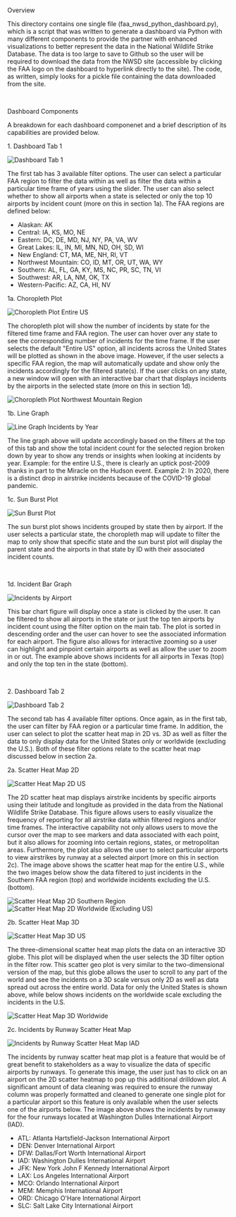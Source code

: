 <p>Overview</p>
<p>This directory contains one single file (faa_nwsd_python_dashboard.py), which is a script that was written to generate 
  a dashboard via Python with many different components to provide the partner with enhanced visualizations to better 
  represent the data in the National Wildlife Strike Database. The data is too large to save to Github so the user will be required to 
  download the data from the NWSD site (accessible by clicking the FAA logo on the dashboard to hyperlink directly to the site). The   
  code, as written, simply looks for a pickle file containing the data downloaded from the site.</p>
<br>
<p>Dashboard Components</p>
<p>A breakdown for each dashboard componenet and a brief description of its capabilities are provided below.</p>
<p>1. Dashboard Tab 1</p>
<img title="Dashboard Tab 1" src="images/python_dashboard_tab1.png">
<p>The first tab has 3 available filter options. The user can select a particular FAA region to filter the data within as well as filter the data within a particular time frame of years using the slider. The user can also select whether to show all airports when a state is selected or only the top 10 airports by incident count (more on this in section 1a). The FAA regions are defined below: </p>
<ul>
    <li>Alaskan: AK</li>
    <li>Central: IA, KS, MO, NE</li>
    <li>Eastern: DC, DE, MD, NJ, NY, PA, VA, WV </li>
    <li>Great Lakes: IL, IN, MI, MN, ND, OH, SD, WI </li>
    <li>New England: CT, MA, ME, NH, RI, VT </li>
    <li>Northwest Mountain: CO, ID, MT, OR, UT, WA, WY </li>
    <li>Southern: AL, FL, GA, KY, MS, NC, PR, SC, TN, VI </li>
    <li>Southwest: AR, LA, NM, OK, TX </li>
    <li>Western-Pacific: AZ, CA, HI, NV </p></li>
</ul>
<p>1a. Choropleth Plot</p>
<img title="Choropleth Plot Entire US" src="images/choropleth_plot_us.png">
<p>The choropleth plot will show the number of incidents by state for the filtered time frame and FAA region. The user can hover over any state to see the corresponding number of incidents for the time frame. If the user selects the default "Entire US" option, all incidents across the United States will be plotted as shown in the above image. However, if the user selects a specific FAA region, the map will automatically update and show only the incidents accordingly for the filtered state(s). If the user clicks on any state, a new window will open with an interactive bar chart that displays incidents by the airports in the selected state (more on this in section 1d). </p>
<img title="Choropleth Plot Northwest Mountain Region" src="images/choropleth_plot_northwest_mountain_region.png">
<p>1b. Line Graph</p>
<img title="Line Graph Incidents by Year" src="images/line_incidents_by_year.png">
<p>The line graph above will update accordingly based on the filters at the top of this tab and show the total incident count for the selected region broken down by year to show any trends or insights when looking at incidents by year. Example: for the entire U.S., there is clearly an uptick post-2009 thanks in part to the Miracle on the Hudson event. Example 2: In 2020, there is a distinct drop in airstrike incidents because of the COVID-19 global pandemic.</p>
<p>1c. Sun Burst Plot</p>
<img title="Sun Burst Plot" src="images/sun_burst_plot.png">
<p>The sun burst plot shows incidents grouped by state then by airport. If the user selects a particular state, the choropleth map will update to filter the map to only show that specific state and the sun burst plot will display the parent state and the airports in that state by ID with their associated incident counts. </p>
<br>
<p>1d. Incident Bar Graph</p>
<img title="Incidents by Airport" src="images/texas_incidents_bar_plot.png">
<p>This bar chart figure will display once a state is clicked by the user. It can be filtered to show all airports in the state or just the top ten airports by incident count using the filter option on the main tab. The plot is sorted in descending order and the user can hover to see the associated information for each airport. The figure also allows for interactive zooming so a user can highlight and pinpoint certain airports as well as allow the user to zoom in or out. The example above shows incidents for all airports in Texas (top) and only the top ten in the state (bottom).</p>
<br>
<p>2. Dashboard Tab 2</p>
<img title="Dashboard Tab 2" src="images/python_dashboard_tab2.png">
<p>The second tab has 4 available filter options. Once again, as in the first tab, the user can filter by FAA region or a particular time frame. In addition, the user can select to plot the scatter heat map in 2D vs. 3D as well as filter the data to only display data for the United States only or worldwide (excluding the U.S.). Both of these filter options relate to the scatter heat map discussed below in section 2a.</p>
<p>2a. Scatter Heat Map 2D</p>
<img title="Scatter Heat Map 2D US" src="images/scatter_heat_map_2d_us.png">
<p>The 2D scatter heat map displays airstrike incidents by specific airports using their latitude and longitude as provided in the data from the National Wildlife Strike Database. This figure allows users to easily visualize the frequency of reporting for all airstrike data within filtered regions and/or time frames. The interactive capability not only allows users to move the cursor over the map to see markers and data associated with each point, but it also allows for zooming into certain regions, states, or metropolitan areas. Furthermore, the plot also allows the user to select particular airports to view airstrikes by runway at a selected airport (more on this in section 2c). The image above shows the scatter heat map for the entire U.S., while the two images below show the data filtered to just incidents in the Southern FAA region (top) and worldwide incidents excluding the U.S. (bottom). </p>
<img title="Scatter Heat Map 2D Southern Region" src="images/scatter_heat_map_2d_southern_region.png">
<img title="Scatter Heat Map 2D Worldwide (Excluding US)" src="images/scatter_heat_map_2d_worldwide.png">
<p>2b. Scatter Heat Map 3D</p>
<img title="Scatter Heat Map 3D US" src="images/scatter_heat_map_3d_us.png">
<p>The three-dimensional scatter heat map plots the data on an interactive 3D globe. This plot will be displayed when the user selects the 3D filter option in the filter row. This scatter geo plot is very similar to the two-dimensional version of the map, but this globe allows the user to scroll to any part of the world and see the incidents on a 3D scale versus only 2D as well as data spread out across the entire world. Data for only the United States is shown above, while below shows incidents on the worldwide scale excluding the incidents in the U.S.</p>
<img title="Scatter Heat Map 3D Worldwide" src="images/scatter_heat_map_3d_worldwide.png">
<p>2c. Incidents by Runway Scatter Heat Map</p>
<img title="Incidents by Runway Scatter Heat Map IAD" src="images/runway_heat_map_iad.png">
<p>The incidents by runway scatter heat map plot is a feature that would be of great benefit to stakeholders as a way to visualize the data of specific airports by runways. To generate this image, the user just has to click on an airport on the 2D scatter heatmap to pop up this additional drilldown plot. A significant amount of data cleaning was required to ensure the runway column was properly formatted and cleaned to generate one single plot for a particular airport so this feature is only available when the user selects one of the airports below. The image above shows the incidents by runway for the four runways located at Washington Dulles International Airport (IAD).</p>
<ul>
    <li>ATL: Atlanta Hartsfield-Jackson International Airport</li>
    <li>DEN: Denver International Airport</li>
    <li>DFW: Dallas/Fort Worth International Airport </li>
    <li>IAD: Washington Dulles International Airport</li>
    <li>JFK: New York John F Kennedy International Airport </li>
    <li>LAX: Los Angeles International Airport </li>
    <li>MCO: Orlando International Airport</li>
    <li>MEM: Memphis International Airport </li>
    <li>ORD: Chicago O'Hare International Airport </li>
    <li>SLC: Salt Lake City International Airport </li>
</ul>
